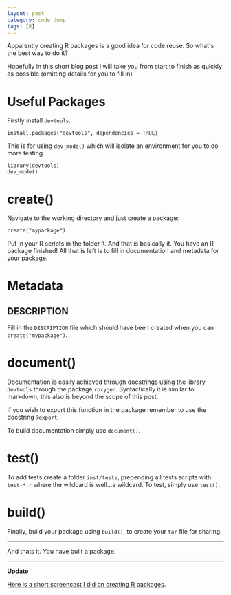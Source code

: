```yaml
---
layout: post
category: code dump
tags: [R]
---
```


Apparently creating R packages is a good idea for code reuse. So what's the best way to do it?

Hopefully in this short blog post I will take you from start to finish as quickly as possible (omitting details for you to fill in)

# Useful Packages

Firstly install `devtools`:

`install.packages("devtools", dependencies = TRUE)`

This is for using `dev_mode()` which will isolate an environment for you to do more testing.

    library(devtools)
    dev_mode()

# create()

Navigate to the working directory and just create a package:

`create("mypackage")`

Put in your R scripts in the folder `R`. And that is basically it.
You have an R package finished! All that is left is to fill in documentation
and metadata for your package.

# Metadata

## DESCRIPTION

Fill in the `DESCRIPTION` file which should have been created when you can `create("mypackage")`.

# document()

Documentation is easily achieved through docstrings using the library `devtools` through the package `roxygen`.
Syntactically it is similar to markdown, this also is beyond the scope of this post.

If you wish to export this function in the package remember to use the docstring `@export`.

To build documentation simply use `document()`.

# test()

To add tests create a folder `inst/tests`, prepending all tests scripts with `test-*.r` where the
wildcard is well...a wildcard. To test, simply use `test()`.

# build()

Finally, build your package using `build()`, to create your `tar` file for sharing.

---

And thats it. You have built a package.

---

**Update**

[Here is a short screencast I did on creating R packages](https://www.youtube.com/watch?v=rmiCnQEnB3g).
